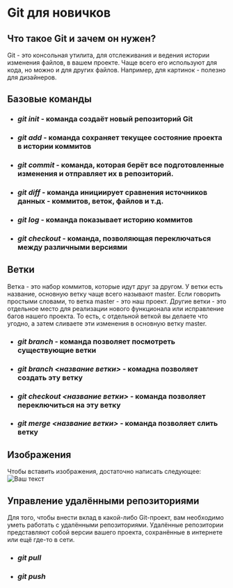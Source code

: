 # Git для новичков

## Что такое Git и зачем он нужен?
Git - это консольная утилита, для отслеживания и ведения истории изменения файлов, в вашем проекте. Чаще всего его используют для кода, но можно и для других файлов. Например, для картинок - полезно для дизайнеров.

## Базовые команды
* ### *git init* - команда создаёт новый репозиторий Git
* ### *git add* - команда сохраняет текущее состояние проекта в истории коммитов
* ### *git commit* - команда, которая берёт все подготовленные изменения и отправляет их в репозиторий.
* ### *git diff* - команда инициирует сравнения источников данных - коммитов, веток, файлов и т.д.
* ### *git log* - команда показывает историю коммитов
* ### *git checkout* - команда, позволяющая переключаться между различными версиями 

## Ветки
Ветка - это набор коммитов, которые идут друг за другом. У ветки есть название, основную ветку чаще всего называют master. Если говорить простыми словами, то ветка master - это наш проект.
Другие ветки - это отдельное место для реализации нового функционала или исправление багов нашего проекта. То есть, с отдельной веткой вы делаете что угодно, а затем сливаете эти изменения в основную ветку master.

* ### *git branch* - команда позволяет посмотреть существующие ветки
* ### *git branch <название ветки>* - комадна позволяет создать эту ветку
* ### *git checkout <название ветки>* - команда позволяет переключиться на эту ветку
* ### *git merge <название ветки>* - команда позволяет слить ветку

## Изображения
Чтобы вставить изображения, достаточно написать следующее:
![Ваш текст](kartinka.jpg)

## Управление удалёнными репозиториями 
Для того, чтобы внести вклад в какой-либо Git-проект, вам необходимо уметь работать с удалёнными репозиториями. Удалённые репозитории представляют собой версии вашего проекта, сохранённые в интернете или ещё где-то в сети.

* ### *git pull*
* ### *git push*
